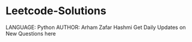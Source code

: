 # Leetcode-Solutions
LANGUAGE: Python
AUTHOR: Arham Zafar Hashmi
Get Daily Updates on New Questions here
